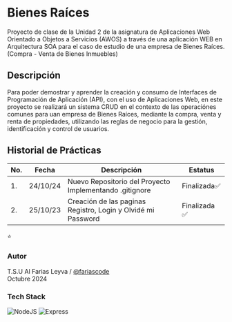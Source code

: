 # Bienes Raíces


Proyecto de clase de la Unidad 2 de la asignatura de Aplicaciones Web Orientado a Objetos a Servicios (AWOS) a través de una aplicación WEB en Arquitectura SOA para el caso de estudio de una empresa de Bienes Raíces. (Compra - Venta de Bienes Inmuebles)

## Descripción

Para poder demostrar y aprender la creación y consumo de Interfaces de Programación de Aplicación (API), con el uso de Aplicaciones Web, en este proyecto se realizará un sistema CRUD en el contexto de las operaciónes comunes para uan empresa de Bienes Raíces, mediante la compra, venta y renta de propiedades, utilizando las reglas de negocio para la gestión, identificación y control de usuarios.

## Historial de Prácticas

| No. | Fecha      | Descripción                                               | Estatus      |
| --- | ---------- | --------------------------------------------------------- | ------------ |
| 1.  | 24/10/24   | Nuevo Repositorio del Proyecto Implementando .gitignore   | Finalizada✅ |
| 2.  | 25/10/23   | Creación de las paginas Registro, Login y Olvidé mi Password | Finalizada ✅|



⭐

### Autor

T.S.U Al Farias Leyva / [@fariascode](https://github.com/fariascode)<br>
Octubre 2024<br>

### Tech Stack

![NodeJS](https://img.shields.io/badge/Node.js-43853D?style=for-the-badge&logo=node.js&logoColor=white) ![Express](https://img.shields.io/badge/Express.js-404D59?style=for-the-badge)
